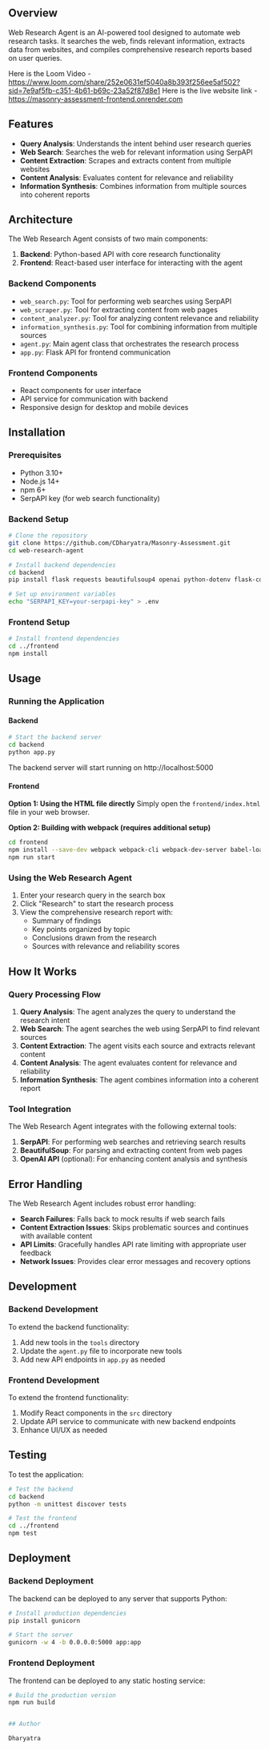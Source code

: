 ## Overview

Web Research Agent is an AI-powered tool designed to automate web research tasks. It searches the web, finds relevant information, extracts data from websites, and compiles comprehensive research reports based on user queries.

Here is the Loom Video - https://www.loom.com/share/252e0631ef5040a8b393f256ee5af502?sid=7e9af5fb-c351-4b61-b69c-23a52f87d8e1
Here is the live website link - https://masonry-assessment-frontend.onrender.com

## Features

- **Query Analysis**: Understands the intent behind user research queries
- **Web Search**: Searches the web for relevant information using SerpAPI
- **Content Extraction**: Scrapes and extracts content from multiple websites
- **Content Analysis**: Evaluates content for relevance and reliability
- **Information Synthesis**: Combines information from multiple sources into coherent reports

## Architecture

The Web Research Agent consists of two main components:

1. **Backend**: Python-based API with core research functionality
2. **Frontend**: React-based user interface for interacting with the agent

### Backend Components

- `web_search.py`: Tool for performing web searches using SerpAPI
- `web_scraper.py`: Tool for extracting content from web pages
- `content_analyzer.py`: Tool for analyzing content relevance and reliability
- `information_synthesis.py`: Tool for combining information from multiple sources
- `agent.py`: Main agent class that orchestrates the research process
- `app.py`: Flask API for frontend communication

### Frontend Components

- React components for user interface
- API service for communication with backend
- Responsive design for desktop and mobile devices

## Installation

### Prerequisites

- Python 3.10+
- Node.js 14+
- npm 6+
- SerpAPI key (for web search functionality)

### Backend Setup

```bash
# Clone the repository
git clone https://github.com/CDharyatra/Masonry-Assessment.git
cd web-research-agent

# Install backend dependencies
cd backend
pip install flask requests beautifulsoup4 openai python-dotenv flask-cors

# Set up environment variables
echo "SERPAPI_KEY=your-serpapi-key" > .env
```

### Frontend Setup

```bash
# Install frontend dependencies
cd ../frontend
npm install
```

## Usage

### Running the Application

#### Backend

```bash
# Start the backend server
cd backend
python app.py
```

The backend server will start running on http://localhost:5000

#### Frontend

**Option 1: Using the HTML file directly**
Simply open the `frontend/index.html` file in your web browser.

**Option 2: Building with webpack (requires additional setup)**
```bash
cd frontend
npm install --save-dev webpack webpack-cli webpack-dev-server babel-loader @babel/core @babel/preset-env @babel/preset-react style-loader css-loader html-webpack-plugin
npm run start
```

### Using the Web Research Agent

1. Enter your research query in the search box
2. Click "Research" to start the research process
3. View the comprehensive research report with:
   - Summary of findings
   - Key points organized by topic
   - Conclusions drawn from the research
   - Sources with relevance and reliability scores

## How It Works

### Query Processing Flow

1. **Query Analysis**: The agent analyzes the query to understand the research intent
2. **Web Search**: The agent searches the web using SerpAPI to find relevant sources
3. **Content Extraction**: The agent visits each source and extracts relevant content
4. **Content Analysis**: The agent evaluates content for relevance and reliability
5. **Information Synthesis**: The agent combines information into a coherent report

### Tool Integration

The Web Research Agent integrates with the following external tools:

1. **SerpAPI**: For performing web searches and retrieving search results
2. **BeautifulSoup**: For parsing and extracting content from web pages
3. **OpenAI API** (optional): For enhancing content analysis and synthesis

## Error Handling

The Web Research Agent includes robust error handling:

- **Search Failures**: Falls back to mock results if web search fails
- **Content Extraction Issues**: Skips problematic sources and continues with available content
- **API Limits**: Gracefully handles API rate limiting with appropriate user feedback
- **Network Issues**: Provides clear error messages and recovery options

## Development

### Backend Development

To extend the backend functionality:

1. Add new tools in the `tools` directory
2. Update the `agent.py` file to incorporate new tools
3. Add new API endpoints in `app.py` as needed

### Frontend Development

To extend the frontend functionality:

1. Modify React components in the `src` directory
2. Update API service to communicate with new backend endpoints
3. Enhance UI/UX as needed

## Testing

To test the application:

```bash
# Test the backend
cd backend
python -m unittest discover tests

# Test the frontend
cd ../frontend
npm test
```

## Deployment

### Backend Deployment

The backend can be deployed to any server that supports Python:

```bash
# Install production dependencies
pip install gunicorn

# Start the server
gunicorn -w 4 -b 0.0.0.0:5000 app:app
```

### Frontend Deployment

The frontend can be deployed to any static hosting service:

```bash
# Build the production version
npm run build


## Author

Dharyatra
